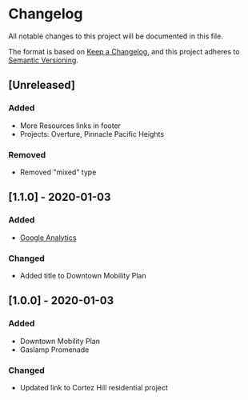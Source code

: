 # Changelog
All notable changes to this project will be documented in this file.

The format is based on [Keep a Changelog](https://keepachangelog.com/en/1.0.0/),
and this project adheres to [Semantic Versioning](https://semver.org/spec/v2.0.0.html).

## [Unreleased]
### Added
- More Resources links in footer
- Projects: Overture, Pinnacle Pacific Heights

### Removed
- Removed "mixed" type

## [1.1.0] - 2020-01-03
### Added
- [Google Analytics](https://github.com/simpixelated/sd-dev-list/issues/2)

### Changed
- Added title to Downtown Mobility Plan

## [1.0.0] - 2020-01-03
### Added
- Downtown Mobility Plan
- Gaslamp Promenade

### Changed
- Updated link to Cortez Hill residential project